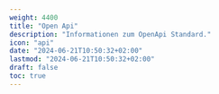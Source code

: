 ```yaml
---
weight: 4400
title: "Open Api"
description: "Informationen zum OpenApi Standard."
icon: "api"
date: "2024-06-21T10:50:32+02:00"
lastmod: "2024-06-21T10:50:32+02:00"
draft: false
toc: true
---
```

